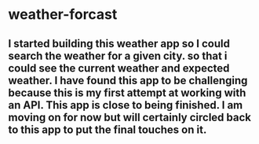 # weather-forcast

## I started building this weather app so I could search the weather for a given city. so that i could see the current weather and expected weather. I have found this app to be challenging because this is my first attempt at working with an API. This app is close to being finished. I am moving on for now but will certainly circled back to this app to put the final touches on it.
